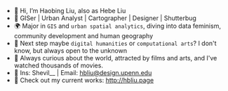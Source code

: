 - 👋 Hi, I’m Haobing Liu, also as Hebe Liu
- 🎨 GISer | Urban Analyst | Cartographer | Designer | Shutterbug
- 🌍 Major in `GIS` and `urban spatial analytics`, diving into data feminism, community development and human geography
- 👣 Next step maybe `digital humanities` or `computational arts`? I don't know, but always open to the unknown
- 🧠 Always curious about the world, attracted by films and arts, and I've watched thousands of movies.
- 📧 Ins: Shevil__ | Email: hbliu@design.upenn.edu
- 👀 Check out my current works: http://hbliu.page

<!---
shevilovia/shevilovia is a ✨ special ✨ repository because its `README.md` (this file) appears on your GitHub profile.
You can click the Preview link to take a look at your changes.
--->
